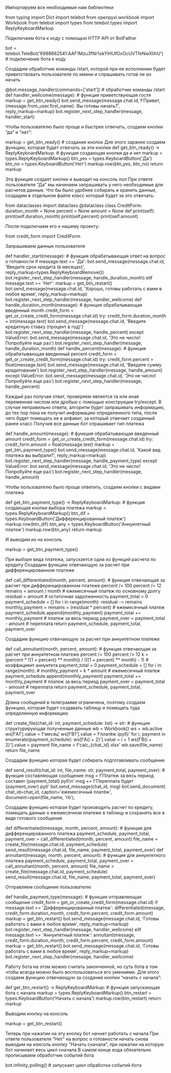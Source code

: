 Импортируем все необходимые нам библиотеки

from typing import Dict
import telebot
from openpyxl.workbook import Workbook
from telebot import types
from telebot.types import ReplyKeyboardMarkup

Подключаем бота к коду с помощью HTTP API от BotFather

bot = telebot.TeleBot('6988662541:AAF1Mzu3fNr1okYiHUfOxOcUVTfeNwXIihU')  # подключение бота к коду

Создадим обработчик команды /start, которой при ее исполнении будет приветствовать пользователя по имени и спрашивать готов ли он начать

@bot.message_handler(commands=['start'])  # обработчик команды /start
def handler_wellcome(message):  # функция приветствующая гостя
   markup = get_btn_ready()
   bot.send_message(message.chat.id, f'Привет, {message.from_user.first_name}. Вы готовы начать?', reply_markup=markup)
   bot.register_next_step_handler(message, handler_start)

Чтобы пользователю было проще и быстрее отвечать, создаем кнопки “да” и “нет”:

markup = get_btn_ready()  # создание кнопок
Для этого заранее создаем функцию, которая будет отвечать за эти кнопки
def get_btn_ready() -> ReplyKeyboardMarkup:  # функция создающая кнопки да и нет
   markup = types.ReplyKeyboardMarkup()
   btn_yes = types.KeyboardButton('Да')
   btn_no = types.KeyboardButton('Нет')
   markup.row(btn_yes, btn_no)
   return markup

Эта функция создает кнопки и выводит на консоль пол
При ответе пользователя “Да” мы начинаем запрашивать у него необходимые для расчетов данные. Что бы было удобнее собирать и хранить данные, создадим в отдельном файле класс который будет за это отвечать:

from dataclasses import dataclass
@dataclass
class CreditForm:
   duration_month = None
   percent = None
   amount = None
def print(self):
       print(self.duration_month)
       print(self.percent)
       print(self.amount)

После подключаем его к нашему проекту:

from credit_form import CreditForm

Запрашиваем данные пользователя

def handler_start(message):  # функция обрабатывающая ответ на вопрос о готовности
   if message.text == 'Да':
       bot.send_message(message.chat.id, 'Введите срок кредита (в месяцах)', reply_markup=types.ReplyKeyboardRemove())
       bot.register_next_step_handler(message, handle_duration_month)
   elif message.text == 'Нет':
       markup = get_btn_restart()
       bot.send_message(message.chat.id, 'Хорошо, готовы работать с вами в любое время',
                        reply_markup=markup)
       bot.register_next_step_handler(message, handler_wellcome)
def handle_duration_month(message):  # функция обрабатывающая введенный month
   credit_form = get_or_create_credit_form(message.chat.id)
   try:
       credit_form.duration_month = int(message.text)
       bot.send_message(message.chat.id, 'Введите кредитную ставку (процент в год)')
       bot.register_next_step_handler(message, handle_percent)
   except ValueError:
       bot.send_message(message.chat.id, 'Это не число! Попробуйте еще раз')
       bot.register_next_step_handler(message, handle_duration_month)
def handle_percent(message):  # функция обрабатывающая введенный percent
   credit_form = get_or_create_credit_form(message.chat.id)
   try:
       credit_form.percent = float(message.text)
       bot.send_message(message.chat.id, 'Введите сумму кредитования')
       bot.register_next_step_handler(message, handle_amount)
   except ValueError:
       bot.send_message(message.chat.id, 'Это не число! Попробуйте еще раз')
       bot.register_next_step_handler(message, handle_percent)

Каждый раз получая ответ, проверяем является та или иная переменная числом или дробью с помощью конструкции try/except. В случае неправильно ответа, алгоритм будет запрашивать информацию, до тех пор пока не получит информацию определенного типа, после чего будет помещать ее в алфавит, за который отвечает созданный ранее класс
Получив все данные бот спрашивает тип платежа

def handle_amount(message):  # функция обрабатывающая введенный amount
   credit_form = get_or_create_credit_form(message.chat.id)
    try:
       credit_form.amount = float(message.text)
       markup = get_btn_payment_type()
       bot.send_message(message.chat.id, 'Какой вид платежа вы выбрали?', reply_markup=markup)
       bot.register_next_step_handler(message, handle_payment_type)
  except ValueError:
       bot.send_message(message.chat.id, 'Это не число! Попробуйте еще раз')
       bot.register_next_step_handler(message, handle_amount)

Чтобы пользователю было проще ответить, создаем кнопки с видами платежа

def get_btn_payment_type() -> ReplyKeyboardMarkup:  # функция создающая кнопки выбора платежа
   markup = types.ReplyKeyboardMarkup()
   btn_dif = types.KeyboardButton('Дифференцированный платеж')
   markup.row(btn_dif)
   btn_any = types.KeyboardButton('Аннуитетный платеж')
   markup.row(btn_any)
   return markup

И выводим их на консоль

markup = get_btn_payment_type()

При выборе вида платежа, запускается одна из функций расчета по кредиту
Создадим функцию отвечающую за расчет при дифференцированном платеже

def call_differentiated(month, percent, amount):  # функция отвечающая за расчет при дифференцированном платеже
   percent /= 100
   percent /= 12
   remains = amount / month  # ежемесячный платеж по основному долгу
   residual = amount  # остаточная задолженность
   payment_total = 0
   payment_schedule = []
   for i in range(month):
       residual -= remains
       monthly_payment = remains + (residual * percent)  # ежемесячный платеж
       payment_schedule.append(monthly_payment)
       payment_total += monthly_payment  # платеж за весь период
   payment_over = payment_total - amount  # переплата
   return payment_schedule, payment_total, payment_over

Создадим функцию отвечающую за расчет при аннуитетном платеже

def call_annuitant(month, percent, amount):  # функция отвечающая за расчет при аннуитетном платеже
   percent /= 100
   percent /= 12
   k = (percent * ((1 + percent) ** month)) / (((1 + percent) ** month) - 1)  # коэффициент аннуитета
   payment_total = 0
   payment_schedule = []
   for i in range(month):  #
       monthly_payment = k * amount  # ежемесячный платеж
       payment_schedule.append(monthly_payment)
       payment_total += monthly_payment  # платеж за весь период
   payment_over = payment_total - amount  # переплата
   return payment_schedule, payment_total, payment_over

Длина сообщений в телеграмме ограничена, поэтому создаем функцию, которая будет создавать таблицу и помещать туда определенную информацию

def create_file(chat_id: int, payment_schedule: list) -> str:  # функция структурирующая полученные данные
   wb = Workbook()
   ws = wb.active
   ws[f'A1'].value = f'месяц'
   ws[f'B1'].value = f'платёж (руб)'
   for i, payment in enumerate(payment_schedule):
       ws[f'A{i + 2}'].value = i + 1
       ws[f'B{i + 2}'].value = payment
   file_name = f'calc_{chat_id}.xlsx'
   wb.save(file_name)
   return file_name

Создадим функцию которая будет собирать подготавливать сообщение

def send_result(chat_id: int, file_name: str, payment_total, payment_over):  # функция составляющая сообщение
   msg = f'Платеж за весь период составит {payment_total} руб\n'
   msg += f'Переплата будет {payment_over} руб'
   bot.send_message(chat_id, msg)
   bot.send_document(
       chat_id=chat_id,
       caption='ежемесячный платёж',
       document=open(file_name, 'rb'),

Создадим функцию которая будет производить расчет по кредиту, помещать данные о ежемесячном платеже в таблицу и сохранять все в виде готового сообщения

def differentiated(message, month, percent, amount):  # функция для дифференцированного платежа
   payment_schedule, payment_total, payment_over = call_differentiated(month, percent, amount)
   file_name = create_file(message.chat.id, payment_schedule)
   send_result(message.chat.id, file_name, payment_total, payment_over)
def annuitant(message, month, percent, amount):  # функция для аннуитетного платежа
   payment_schedule, payment_total, payment_over = call_annuitant(month, percent, amount)
   file_name = create_file(message.chat.id, payment_schedule)
   send_result(message.chat.id, file_name, payment_total, payment_over)

Отправляем сообщение пользователю

def handle_payment_type(message):  # функция отправляющая сообщение
   credit_form = get_or_create_credit_form(message.chat.id)
   if message.text == 'Дифференцированный платеж':
       differentiated(message, credit_form.duration_month, credit_form.percent, credit_form.amount)
       markup = get_btn_restart()
       bot.send_message(message.chat.id, 'Готовы работать с вами в любое время',
                        reply_markup=markup)
       bot.register_next_step_handler(message, handler_wellcome)
   elif message.text == 'Аннуитетный платеж':
       annuitant(message, credit_form.duration_month, credit_form.percent, credit_form.amount)
       markup = get_btn_restart()
       bot.send_message(message.chat.id, 'Готовы работать с вами в любое время',
                        reply_markup=markup)
       bot.register_next_step_handler(message, handler_wellcome)

Работу бота на этом можно считать законченной, но суть бота в том чтобы всегда можно было воспользоваться его умениями. Для этого создаем функцию отвечающую за создание кнопки “начать с начала”:

def get_btn_restart() -> ReplyKeyboardMarkup:  # функция запускающая бота с начала
   markup = types.ReplyKeyboardMarkup()
   btn_restart = types.KeyboardButton('Начать с начала')
   markup.row(btn_restart)
   return markup

Выводим кнопку на консоль

markup = get_btn_restart()

Теперь при нажатии на эту кнопку бот начнет работать с начала
При ответе пользователя “Нет” на вопрос о готовности начать снова выводим на консоль кнопку “Начать сначала”, при нажатии на которую бот начинает весь цикл сначала
В самом конце кода обязательно прописываем обработчик событий бота

bot.infinity_polling()  # запускает цикл обработки событий бота
